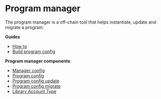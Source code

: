 # Program manager

The program manager is a off-chain tool that helps instantiate, update and migrate a program.

**Guides**
- [How to](./how_to.md)
- [Build program config](./build_program_config.md)

**Program manager components**:

- [Manager config](./manager_config.md)
- [Program config](./program_configs/instantiate.md)
- [Program config update](./program_configs/update.md)
- [Program config migrate](./program_configs/migrate.md)
- [Library Account Type](./library_account_type.md)
